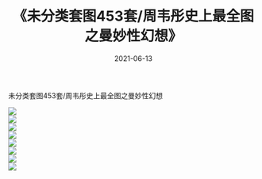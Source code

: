 ﻿---
layout: post
title:  《未分类套图453套/周韦彤史上最全图之曼妙性幻想》
date:   2021-06-13
img: http://pic.660000.xyz/1:/网络美图/2021/未分类套图453套/周韦彤史上最全图之曼妙性幻想/000.jpg
categories: [美女, 清纯, 唯美]
---

未分类套图453套/周韦彤史上最全图之曼妙性幻想

 ![](http://pic.660000.xyz/1:/网络美图/2021/未分类套图453套/周韦彤史上最全图之曼妙性幻想/001.jpg) <br>![](http://pic.660000.xyz/1:/网络美图/2021/未分类套图453套/周韦彤史上最全图之曼妙性幻想/002.jpg) <br>![](http://pic.660000.xyz/1:/网络美图/2021/未分类套图453套/周韦彤史上最全图之曼妙性幻想/003.jpg) <br>![](http://pic.660000.xyz/1:/网络美图/2021/未分类套图453套/周韦彤史上最全图之曼妙性幻想/004.jpg) <br>![](http://pic.660000.xyz/1:/网络美图/2021/未分类套图453套/周韦彤史上最全图之曼妙性幻想/005.jpg) <br>![](http://pic.660000.xyz/1:/网络美图/2021/未分类套图453套/周韦彤史上最全图之曼妙性幻想/006.jpg) <br>![](http://pic.660000.xyz/1:/网络美图/2021/未分类套图453套/周韦彤史上最全图之曼妙性幻想/007.jpg) <br>![](http://pic.660000.xyz/1:/网络美图/2021/未分类套图453套/周韦彤史上最全图之曼妙性幻想/008.jpg) <br>